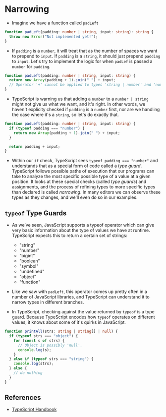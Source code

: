 # Narrowing

- Imagine we have a function called `padLeft`

```ts
function padLeft(padding: number | string, input: string): string {
  throw new Error("Not implemented yet!");
}
```

- If `padding` is a `number`, it will treat that as the number of spaces we want to prepend to `input`. If `padding` is a `string`, it should just prepend `padding` to `input`. Let's try to implement the logic for when `padLef` is passed a `number` for `padding`.

```ts
function padLeft(padding: number | string, input: string) {
  return new Array(padding + 1).join(" ") + input;
  // Operator '+' cannot be applied to types 'string | number' and 'number'.
}
```

- TypeScript is warning us that adding a `number` to a `number | string` might not give us what we want, and it's right. In other words, we haven't explicity checked if `padding` is a `number` first, nor are we handling the case where it's a `string`, so let's do exactly that.

```ts
function padLeft(padding: number | string, input: string) {
  if (typeof padding === "number") {
    return new Array(padding + 1).join(" ") + input;
  }

  return padding + input;
}
```

- Within our `if` check, TypeScript sees `typeof padding === "number"` and understands that as a special form of code called a _type guard_. TypeScript follows possible paths of execution that our programs can take to analyze the most specific possible type of a value at a given position. It looks at these special checks (called _type guards_) and assignments, and the process of refining types to more specific types than declared is called _narrowing_. In many editors we can observe these types as they changes, and we'll even do so in our examples.

## `typeof` Type Guards

- As we’ve seen, JavaScript supports a typeof operator which can give very basic information about the type of values we have at runtime. TypeScript expects this to return a certain set of strings:

  - "string"
  - "number"
  - "bigint"
  - "boolean"
  - "symbol"
  - "undefined"
  - "object"
  - "function"

- Like we saw with `padLeft`, this operator comes up pretty often in a number of JavaScript libraries, and TypeScript can understand it to narrow types in different branches.
- In TypeScript, checking against the value returned by `typeof` is a type guard. Because TypeScript encodes how `typeof` operates on different values, it knows about some of it's quirks in JavaScript.

```ts
function printAll(strs: string | string[] | null) {
  if (typeof strs === "object") {
    for (const s of strs) {
      // Object is possibly 'null'.
      console.log(s);
    }
  } else if (typeof strs === "string") {
    console.log(strs);
  } else {
    // do nothing
  }
}
```

## References

- [TypeScript Handbook](https://www.typescriptlang.org/docs/handbook/2/basic-types.html#emitting-with-errors)
